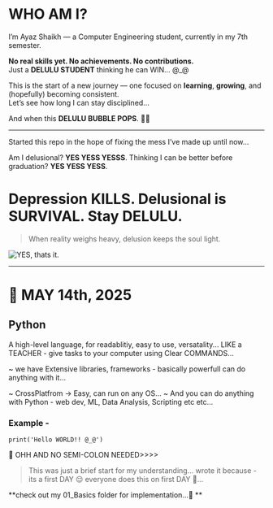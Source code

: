 # WHO AM I?

I’m Ayaz Shaikh — a Computer Engineering student, currently in my 7th semester.

**No real skills yet. No achievements. No contributions.**  
Just a **DELULU STUDENT** thinking he can WIN... @_@

This is the start of a new journey — one focused on **learning**, **growing**, and (hopefully) becoming consistent.  
Let’s see how long I can stay disciplined...

And when this **DELULU BUBBLE POPS**. 😵‍💫

---

Started this repo in the hope of fixing the mess I’ve made up until now...

Am I delusional? **YES YESS YESSS**.
Thinking I can be better before graduation? **YES YESS YESS**.  


# Depression  KILLS. Delusional is SURVIVAL. Stay DELULU.
 > When reality weighs heavy, delusion keeps the soul light.

 ![ YES, thats it. ](https://i.pinimg.com/736x/a3/75/b5/a375b5618afc0b94ebd236b3319b567a.jpg)

--- 

# 📅 MAY 14th, 2025

## Python
A high-level language, for readablitiy, easy to use, versatality...  LIKE a TEACHER - give tasks to your computer using Clear COMMANDS... 

   ~ we have Extensive libraries, frameworks - basically powerfull can do anything with it... 
    
   ~ CrossPlatfrom -> Easy, can run on any OS... ~ And you can do anything with Python - web dev, ML, Data Analysis, Scripting etc etc...

### Example - 
    print('Hello WORLD!! @_@')



🫡 OHH AND NO SEMI-COLON NEEDED>>>>

> This was just a brief start for my understanding... wrote it because - its a first DAY 😌 everyone does this on first DAY 🤡...

**check out my 01_Basics folder for implementation...🥸 **